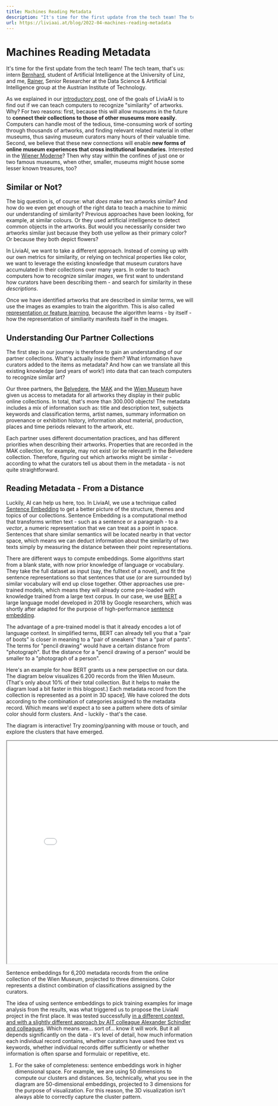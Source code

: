 ```yaml
---
title: Machines Reading Metadata
description: "It's time for the first update from the tech team! The tech team, that's us: intern Bernhard, student of Artificial Intelligence at the University of Linz, and me, Rainer, Senior Researcher at the Data Science & Artificial Intelligence group at the Austrian Institute of Technology."
url: https://liviaai.at/blog/2022-04-machines-reading-metadata
---
```


# Machines Reading Metadata

It's time for the first update from the tech team! The tech team, that's us: intern [Bernhard](#), student of Artificial Intelligence at the University of Linz, and me, [Rainer](#), Senior Researcher at the Data Science & Artificial Intelligence group at the Austrian Institute of Technology.

As we explained in our [introductory post](2022-04-hello-world), one of the goals of LiviaAI is to find out if we can teach computers to recognize "similarity" of artworks. Why? For two reasons: first, because this will allow museums in the future to __connect their collections to those of other museums more easily__. Computers can handle most of the tedious, time-consuming work of sorting through thousands of artworks, and finding relevant related material in other museums, thus saving museum curators many hours of their valuable time. Second, we believe that these new connections will enable __new forms of online museum experiences that cross institutional boundaries__. Interested in the [Wiener Moderne](https://en.wikipedia.org/wiki/Wiener_Moderne)? Then why stay within the confines of just one or two famous museums, when other, smaller, museums might house some lesser known treasures, too?

## Similar or Not?

The big question is, of course: what _does_ make two artworks similar? And how do we even get enough of the right data to teach a machine to mimic our understanding of similarity? Previous approaches have been looking, for example, at similar colours. Or they used artificial intelligence to detect common objects in the artworks. But would you necessarily consider two artworks similar just because they both use yellow as their primary color? Or because they both depict flowers?

In LiviaAI, we want to take a different approach. Instead of coming up with our own metrics for similarity, or relying on technical properties like color, we want to leverage the existing knowledge that museum curators have accumulated in their collections over many years. In order to teach computers how to recognize similar _images_, we first want to understand how curators have been describing them - and search for similarity in these _descriptions_.

Once we have identified artworks that are described in similar terms, we will use the images as examples to train the algorithm. This is also called [representation or feature learning](https://en.wikipedia.org/wiki/Feature_learning), because the algorithm learns - by itself - how the representation of similiarity manifests itself in the images.

## Understanding Our Partner Collections 

The first step in our journey is therefore to gain an understanding of our partner collections. What's actually inside them? What information have curators added to the items as metadata? And how can we translate all this existing knowledge (and years of work!) into data that can teach computers to recognize similar art?

Our three partners, the [Belvedere](https://www.belvedere.at/), the [MAK](https://www.mak.at) and the [Wien Museum](https://www.wienmuseum.at/) have given us access to metadata for all artworks they display in their public online collections. In total, that's more than 300.000 objects! The metadata includes a mix of information such as: title and description text, subjects keywords and classification terms, artist names, summary information on provenance or exhibition history, information about material, production, places and time periods relevant to the artwork, etc.

Each partner uses different documentation practices, and has different priorities when describing their artworks. Properties that are recorded in the MAK collection, for example, may not exist (or be relevant!) in the Belvedere collection. Therefore, figuring out which artworks might be similar - according to what the curators tell us about them in the metadata - is not quite straightforward.

## Reading Metadata - From a Distance

Luckily, AI can help us here, too. In LiviaAI, we use a technique called [Sentence Embedding](https://en.wikipedia.org/wiki/Sentence_embedding) to get a better picture of the structure, themes and topics of our collections. Sentence Embedding is a computational method that transforms written text - such as a sentence or a paragraph - to a _vector_, a numeric representation that we can treat as a point in space. Sentences that share similar semantics will be located nearby in that vector space, which means we can deduct information about the similarity of two texts simply by measuring the distance between their point representations. 

There are different ways to compute embeddings. Some algorithms start from a blank state, with now prior knowledge of language or vocabulary. They take the full dataset as input (say, the fulltext of a novel), and fit the sentence representations so that sentences that use (or are surrounded by) similar vocabulary will end up close together. Other approaches use pre-trained models, which means they will already come pre-loaded with knowledge trained from a large text corpus. In our case, we use [BERT](https://en.wikipedia.org/wiki/BERT_(language_model)) a large language model developed in 2018 by Google researchers, which was shortly after adapted for the purpose of high-performance [sentence embedding](https://arxiv.org/abs/1908.10084). 

The advantage of a pre-trained model is that it already encodes a lot of language context. In simplified terms, BERT can already tell you that a "pair of boots" is closer in meaning to a "pair of sneakers" than a "pair of pants". The terms for "pencil drawing" would have a certain distance from "photograph". But the distance for a "pencil drawing of a person" would be smaller to a "photograph of a person".

Here's an example for how BERT grants us a new perspective on our data. The diagram below visualizes 6.200 records from the Wien Museum. (That's only about 10% of their total collection. But it helps to make the diagram load a bit faster in this blogpost.) Each metadata record from the collection is represented as a point in 3D space<a class="footnote" href="#footnote-1">1</a>. We have colored the dots according to the combination of categories assigned to the metadata record. Which means we'd expect a to see a pattern where dots of similar color should form clusters. And - luckily - that's the case.

The diagram is interactive! Try zooming/panning with mouse or touch, and explore the clusters that have emerged. 

<iframe 
  src="/embeds/blog/2022-04/embeddings-example.html"
  style="width:800px; height:600px;">
</iframe>

<span class="image-caption centered"> Sentence embeddings for 6,200 metadata records from the online collection of the Wien Museum, projected to three dimensions. Color represents a distinct combination of classifications assigned by the curators.</span>


The idea of using sentence embeddings to pick training examples for image analysis from the results, was what triggered us to propose the LiviaAI project in the first place. It was tested successfully [in a different context, and with a slightly different approach by AIT colleague Alexander Schindler and colleagues](https://arxiv.org/pdf/2003.12265.pdf). Which means we... sort of... know it will work. But it all depends significantly on the data - it's level of detail, how much information each individual record contains, whether curators have used free text vs keywords, whether individual records differ sufficiently or whether information is often sparse and formulaic or repetitive, etc.

<ol class="footnotes">
  <li id="footnote-1">For the sake of completeness: sentence embeddings work in higher dimensional space. For example, we are using 50 dimensions to compute our clusters and distances. So, technically, what you see in the diagram are 50-dimensional embeddings, projected to 3 dimensions for the purpose of visualization. For this reason, the 3D visualization isn't always able to correctly capture the cluster pattern.</li>
</ol>



